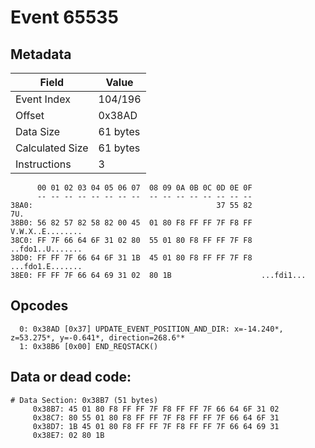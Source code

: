 # Event 65535

## Metadata

| Field           | Value    |
|-----------------|----------|
| Event Index     | 104/196  |
| Offset          | 0x38AD   |
| Data Size       | 61 bytes |
| Calculated Size | 61 bytes |
| Instructions    | 3        |

```
      00 01 02 03 04 05 06 07  08 09 0A 0B 0C 0D 0E 0F
      -- -- -- -- -- -- -- --  -- -- -- -- -- -- -- --
38A0:                                         37 55 82               7U.
38B0: 56 82 57 82 58 82 00 45  01 80 F8 FF FF 7F F8 FF  V.W.X..E........
38C0: FF 7F 66 64 6F 31 02 80  55 01 80 F8 FF FF 7F F8  ..fdo1..U.......
38D0: FF FF 7F 66 64 6F 31 1B  45 01 80 F8 FF FF 7F F8  ...fdo1.E.......
38E0: FF FF 7F 66 64 69 31 02  80 1B                    ...fdi1...      
```

## Opcodes

```
  0: 0x38AD [0x37] UPDATE_EVENT_POSITION_AND_DIR: x=-14.240*, z=53.275*, y=-0.641*, direction=268.6°*
  1: 0x38B6 [0x00] END_REQSTACK()
```

## Data or dead code:

```
# Data Section: 0x38B7 (51 bytes)
     0x38B7: 45 01 80 F8 FF FF 7F F8 FF FF 7F 66 64 6F 31 02
     0x38C7: 80 55 01 80 F8 FF FF 7F F8 FF FF 7F 66 64 6F 31
     0x38D7: 1B 45 01 80 F8 FF FF 7F F8 FF FF 7F 66 64 69 31
     0x38E7: 02 80 1B
```